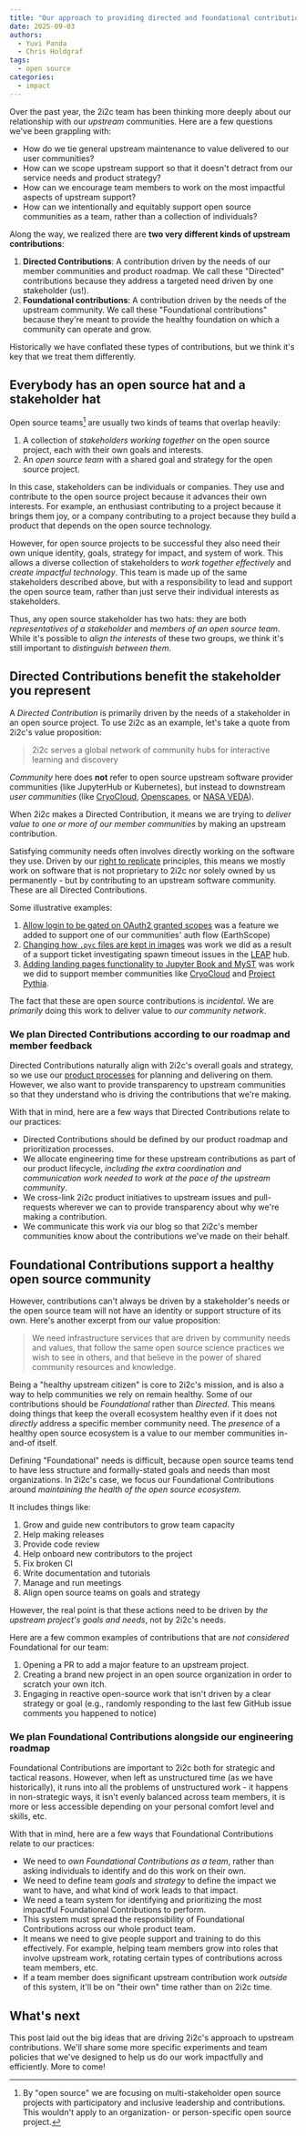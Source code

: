```yaml
---
title: "Our approach to providing directed and foundational contributions to open source communities"
date: 2025-09-03
authors:
  - Yuvi Panda
  - Chris Holdgraf
tags:
  - open source
categories:
  - impact
---
```


Over the past year, the 2i2c team has been thinking more deeply about our relationship with our _upstream_ communities. Here are a few questions we've been grappling with:

- How do we tie general upstream maintenance to value delivered to our user communities?
- How can we scope upstream support so that it doesn't detract from our service needs and product strategy?
- How can we encourage team members to work on the most impactful aspects of upstream support?
- How can we intentionally and equitably support open source communities as a team, rather than a collection of individuals?

Along the way, we realized there are **two very different kinds of upstream contributions**:

1. **Directed Contributions**: A contribution driven by the needs of our member communities and product roadmap. We call these "Directed" contributions because they address a targeted need driven by one stakeholder (us!).
2. **Foundational contributions**: A contribution driven by the needs of the upstream community. We call these "Foundational contributions" because they're meant to provide the healthy foundation on which a community can operate and grow.

Historically we have conflated these types of contributions, but we think it's key that we treat them differently.

## Everybody has an open source hat and a stakeholder hat

Open source teams[^inclusive] are usually two kinds of teams that overlap heavily:

[^inclusive]: By "open source" we are focusing on multi-stakeholder open source projects with participatory and inclusive leadership and contributions. This wouldn't apply to an organization- or person-specific open source project.

1. A collection of _stakeholders working together_ on the open source project, each with their own goals and interests.
2. An _open source team_ with a shared goal and strategy for the open source project.

In this case, stakeholders can be individuals or companies. They use and contribute to the open source project because it advances their own interests. For example, an enthusiast contributing to a project because it brings them joy, or a company contributing to a project because they build a product that depends on the open source technology.

However, for open source projects to be successful they also need their own unique identity, goals, strategy for impact, and system of work. This allows a diverse collection of stakeholders to _work together effectively_ and _create impactful technology_. This team is made up of the same stakeholders described above, but with a responsibility to lead and support the open source team, rather than just serve their individual interests as stakeholders.

Thus, any open source stakeholder has two hats: they are both _representatives of a stakeholder_ and _members of an open source team_. While it's possible to _align the interests_ of these two groups, we think it's still important to _distinguish between them_.

## Directed Contributions benefit the stakeholder you represent

A _Directed Contribution_ is primarily driven by the needs of a stakeholder in an open source project. To use 2i2c as an example, let's take a quote from 2i2c's value proposition:

> 2i2c serves a global network of community hubs for interactive learning and discovery

*Community* here does **not** refer to open source upstream software provider communities (like JupyterHub or Kubernetes), but instead to downstream _user communities_ (like [CryoCloud](https://cryointhecloud.com/), [Openscapes](https://openscapes.org), or [NASA VEDA](https://www.earthdata.nasa.gov/data/tools/veda)).

When 2i2c makes a Directed Contribution, it means we are trying to _deliver value to one or more of our member communities_ by making an upstream contribution.

Satisfying community needs often involves directly working on the software they use. Driven by our [right to replicate](https://2i2c.org/right-to-replicate/) principles, this means we mostly work on software that is not proprietary to 2i2c nor solely owned by us permanently - but by contributing to an upstream software community. These are all Directed Contributions.

Some illustrative examples:

1. [Allow login to be gated on OAuth2 granted scopes](https://github.com/jupyterhub/oauthenticator/pull/719) was a feature we added to support one of our communities' auth flow (EarthScope)
2. [Changing how `.pyc` files are kept in images](https://github.com/pangeo-data/pangeo-docker-images/pull/426) was work we did as a result of a support ticket investigating spawn timeout issues in the [LEAP](https://leap.columbia.edu/) hub.
3. [Adding landing pages functionality to Jupyter Book and MyST](https://github.com/jupyter-book/myst-theme/pull/531) was work we did to support member communities like [CryoCloud](https://cryointhecloud.org) and [Project Pythia](https://cookbooks.projectpythia.org/).

The fact that these are open source contributions is *incidental*. We are _primarily_ doing this work to deliver value to _our community network_. 

### We plan Directed Contributions according to our roadmap and member feedback

Directed Contributions naturally align with 2i2c's overall goals and strategy, so we use our [product processes](https://compass.2i2c.org/product-and-services/) for planning and delivering on them. However, we also want to provide transparency to upstream communities so that they understand who is driving the contributions that we're making.

With that in mind, here are a few ways that Directed Contributions relate to our practices:

- Directed Contributions should be defined by our product roadmap and prioritization processes.
- We allocate engineering time for these upstream contributions as part of our product lifecycle, _including the extra coordination and communication work needed to work at the pace of the upstream community_.
- We cross-link 2i2c product initiatives to upstream issues and pull-requests wherever we can to provide transparency about why we're making a contribution.
- We communicate this work via our blog so that 2i2c's member communities know about the contributions we've made on their behalf.

## Foundational Contributions support a healthy open source community

However, contributions can't always be driven by a stakeholder's needs or the open source team will not have an identity or support structure of its own. Here's another excerpt from our value proposition:

> We need infrastructure services that are driven by community needs and values, that follow the same open source science practices we wish to see in others, and that believe in the power of shared community resources and knowledge.

Being a "healthy upstream citizen" is core to 2i2c's mission, and is also a way to help communities we rely on remain healthy. Some of our contributions should be _Foundational_ rather than _Directed_. This means doing things that keep the overall ecosystem healthy even if it does not *directly* address a specific member community need. The *presence* of a healthy open source ecosystem is a value to our member communities in-and-of itself.

Defining "Foundational" needs is difficult, because open source teams tend to have less structure and formally-stated goals and needs than most organizations. In 2i2c's case, we focus our Foundational Contributions around *maintaining the health of the open source ecosystem*.

It includes things like:

1. Grow and guide new contributors to grow team capacity
1. Help making releases
1. Provide code review
1. Help onboard new contributors to the project
1. Fix broken CI
1. Write documentation and tutorials
1. Manage and run meetings
1. Align open source teams on goals and strategy

However, the real point is that these actions need to be driven by _the upstream project's goals and needs_, not by 2i2c's needs.

Here are a few common examples of contributions that are _not considered_ Foundational for our team:

1. Opening a PR to add a major feature to an upstream project.
2. Creating a brand new project in an open source organization in order to scratch your own itch.
3. Engaging in reactive open-source work that isn't driven by a clear strategy or goal (e.g., randomly responding to the last few GitHub issue comments you happened to notice)

### We plan Foundational Contributions alongside our engineering roadmap

Foundational Contributions are important to 2i2c both for strategic and tactical reasons. However, when left as unstructured time (as we have historically), it runs into all the problems of unstructured work - it happens in non-strategic ways, it isn't evenly balanced across team members, it is more or less accessible depending on your personal comfort level and skills, etc.

With that in mind, here are a few ways that Foundational Contributions relate to our practices:

- We need to _own Foundational Contributions as a team_, rather than asking individuals to identify and do this work on their own.
- We need to define team _goals_ and _strategy_ to define the impact we want to have, and what kind of work leads to that impact.
- We need a team system for identifying and prioritizing the most impactful Foundational Contributions to perform.
- This system must spread the responsibility of Foundational Contributions across our whole product team.
- It means we need to give people support and training to do this effectively. For example, helping team members grow into roles that involve upstream work, rotating certain types of contributions across team members, etc.
- If a team member does significant upstream contribution work _outside_ of this system, it'll be on "their own" time rather than on 2i2c time.

## What's next

This post laid out the big ideas that are driving 2i2c's approach to upstream contributions. We'll share some more specific experiments and team policies that we've designed to help us do our work impactfully and efficiently. More to come!
